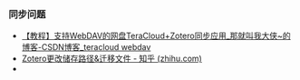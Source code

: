 

### 同步问题

- [【教程】支持WebDAV的网盘TeraCloud+Zotero同步应用_那就叫我大侠~的博客-CSDN博客_teracloud webdav](https://blog.csdn.net/weixin_45154578/article/details/121562676)
- [Zotero更改储存路径&迁移文件 - 知乎 (zhihu.com)](https://zhuanlan.zhihu.com/p/478035708)
- 